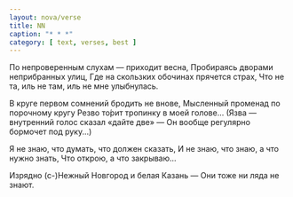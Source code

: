 ```yaml
---
layout: nova/verse
title: NN
caption: "* * *"
category: [ text, verses, best ]
---
```

По непроверенным слухам — приходит весна,
Пробираясь дворами неприбранных улиц,
Где на скользких обочинах прячется страх,
Что не та,
        иль не там,
                иль не мне улыбнулась.

В круге первом сомнений бродить не внове,
Мысленный променад по порочному кругу
Резво то́рит тропинку в моей голове...
(Язва — внутренний голос сказал «дайте две» —
Он вообще регулярно бормочет под руку...)

Я не знаю, что думать, что должен сказать,
И не знаю, что знаю, а что нужно знать,
Что открою, а что закрываю...

Изрядно (с-)Нежный Новгород и белая Казань —
Они тоже ни ляда не знают.
